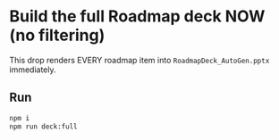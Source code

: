 # Build the full Roadmap deck NOW (no filtering)

This drop renders EVERY roadmap item into `RoadmapDeck_AutoGen.pptx` immediately.

## Run
```bash
npm i
npm run deck:full
```
